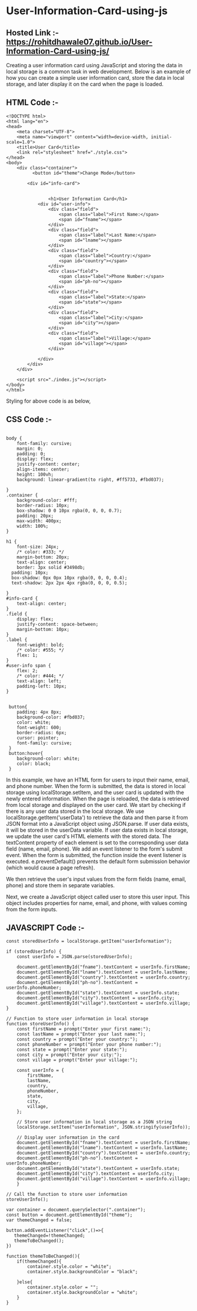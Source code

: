 # User-Information-Card-using-js

## Hosted Link :- https://rohitdhawale07.github.io/User-Information-Card-using-js/

Creating a user information card using JavaScript and storing the data in local storage is a common task in web development. 
Below is an example of how you can create a simple user information card, 
store the data in local storage, and later display it on the card when the page is loaded.

## HTML Code :-
```
<!DOCTYPE html>
<html lang="en">
<head>
    <meta charset="UTF-8">
    <meta name="viewport" content="width=device-width, initial-scale=1.0">
    <title>User Card</title>
    <link rel="stylesheet" href="./style.css">
</head>
<body>
    <div class="container">   
          <button id="theme">Change Mode</button>
        
        <div id="info-card">
         

                <h1>User Information Card</h1>
            <div id="user-info">
                <div class="field">
                    <span class="label">First Name:</span>
                    <span id="fname"></span>
                </div>
                <div class="field">
                    <span class="label">Last Name:</span>
                    <span id="lname"></span>
                </div>
                <div class="field">
                    <span class="label">Country:</span>
                    <span id="country"></span>
                </div>
                <div class="field">
                    <span class="label">Phone Number:</span>
                    <span id="ph-no"></span>
                </div>
                <div class="field">
                    <span class="label">State:</span>
                    <span id="state"></span>
                </div>
                <div class="field">
                    <span class="label">City:</span>
                    <span id="city"></span>
                </div>
                <div class="field">
                    <span class="label">Village:</span>
                    <span id="village"></span>
                </div>
                
            </div>
        </div>
    </div>

    <script src="./index.js"></script>
</body>
</html>
```
Styling for above code is as below,
## CSS Code :-
```

body {
    font-family: cursive;
    margin: 0;
    padding: 0;
    display: flex;
    justify-content: center;
    align-items: center;
    height: 100vh;
    background: linear-gradient(to right, #ff5733, #fbd037);

}
.container {
    background-color: #fff;
    border-radius: 10px;
    box-shadow: 0 0 10px rgba(0, 0, 0, 0.7);
    padding: 20px;
    max-width: 400px;
    width: 100%;
}   

h1 {
    font-size: 24px;
    /* color: #333; */
    margin-bottom: 20px;
    text-align: center;
    border: 3px solid #3498db;
  padding: 10px;
  box-shadow: 0px 0px 10px rgba(0, 0, 0, 0.4);
  text-shadow: 2px 2px 4px rgba(0, 0, 0, 0.5);

}
#info-card {
    text-align: center;
}
.field {
    display: flex;
    justify-content: space-between;
    margin-bottom: 10px;
}
.label {
    font-weight: bold;
    /* color: #555; */
    flex: 1;
}
#user-info span {
    flex: 2;
    /* color: #444; */
    text-align: left;
    padding-left: 10px;
}


 button{
    padding: 4px 8px;
    background-color: #fbd037;
    color: white;
    font-weight: 600;
    border-radius: 6px;
    cursor: pointer;
    font-family: cursive;
 }
 button:hover{
    background-color: white;
    color: black;
 }
```

In this example, we have an HTML form for users to input their name, email, and phone number. 
When the form is submitted, the data is stored in local storage using localStorage.setItem, and the user card is updated with the newly entered information. 
When the page is reloaded, the data is retrieved from local storage and displayed on the user card.
We start by checking if there is any user data stored in the local storage. 
We use localStorage.getItem('userData') to retrieve the data and then parse it from JSON format into a JavaScript object using JSON.parse. 
If user data exists, it will be stored in the userData variable.
If user data exists in local storage, we update the user card's HTML elements with the stored data. 
The textContent property of each element is set to the corresponding user data field (name, email, phone).
We add an event listener to the form's submit event. When the form is submitted, the function inside the event listener is executed. e.preventDefault() prevents the default form submission behavior (which would cause a page refresh).

We then retrieve the user's input values from the form fields (name, email, phone) and store them in separate variables.

Next, we create a JavaScript object called user to store this user input. 
This object includes properties for name, email, and phone, with values coming from the form inputs.

## JAVASCRIPT Code :-
```
const storedUserInfo = localStorage.getItem("userInformation");

if (storedUserInfo) {
    const userInfo = JSON.parse(storedUserInfo);

    document.getElementById("fname").textContent = userInfo.firstName;
    document.getElementById("lname").textContent = userInfo.lastName;
    document.getElementById("country").textContent = userInfo.country;
    document.getElementById("ph-no").textContent = userInfo.phoneNumber;
    document.getElementById("state").textContent = userInfo.state;
    document.getElementById("city").textContent = userInfo.city;
    document.getElementById("village").textContent = userInfo.village;
}

// Function to store user information in local storage
function storeUserInfo() {
    const firstName = prompt("Enter your first name:");
    const lastName = prompt("Enter your last name:");
    const country = prompt("Enter your country:");
    const phoneNumber = prompt("Enter your phone number:");
    const state = prompt("Enter your state:");
    const city = prompt("Enter your city:");
    const village = prompt("Enter your village:");

    const userInfo = {
        firstName,
        lastName,
        country,
        phoneNumber,
        state,
        city,
        village,
    };

    // Store user information in local storage as a JSON string
    localStorage.setItem("userInformation", JSON.stringify(userInfo));

    // Display user information in the card
    document.getElementById("fname").textContent = userInfo.firstName;
    document.getElementById("lname").textContent = userInfo.lastName;
    document.getElementById("country").textContent = userInfo.country;
    document.getElementById("ph-no").textContent = userInfo.phoneNumber;
    document.getElementById("state").textContent = userInfo.state;
    document.getElementById("city").textContent = userInfo.city;
    document.getElementById("village").textContent = userInfo.village;
    }

// Call the function to store user information
storeUserInfo();

var container = document.querySelector(".container");
const button = document.getElementById("theme");
var themeChanged = false;

button.addEventListener("click",()=>{
   themeChanged=!themeChanged;
   themeToBeChanged();
})

function themeToBeChanged(){
    if(themeChanged){
        container.style.color = "white";
        container.style.backgroundColor = "black";

    }else{
        container.style.color = "";
        container.style.backgroundColor = "white";
    }
}
```





